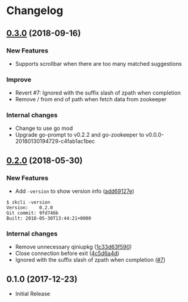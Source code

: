 # Changelog


## [0.3.0] (2018-09-16)

### New Features

* Supports scrollbar when there are too many matched suggestions

### Improve

* Revert #7: Ignored with the suffix slash of zpath when completion
* Remove / from end of path when fetch data from zookeeper

### Internal changes

* Change to use go mod
* Upgrade go-prompt to v0.2.2 and go-zookeeper to v0.0.0-20180130194729-c4fab1ac1bec


## [0.2.0] (2018-05-30)

### New Features

* Add `-version` to show version info ([add69127e](https://github.com/let-us-go/zkcli/commit/add69127e15a855f934629ef437286d416122fc8))

```
$ zkcli -version
Version:	0.2.0
Git commit:	9fd746b
Built: 2018-05-30T13:44:21+0000
```

### Internal changes

* Remove unnecessary qiniupkg ([1c33d63f590](https://github.com/let-us-go/zkcli/commit/1c33d63f590598c166ef0fcb4eb6554ca8bdee1c))
* Close connection before exit ([4c5d6a4d](https://github.com/let-us-go/zkcli/commit/4c5d6a4dc16d28deec01df6c873e69b27b985f61))
* Ignored with the suffix slash of zpath when completion ([#7](https://github.com/let-us-go/zkcli/pull/7))


## 0.1.0 (2017-12-23)

* Initial Release


[0.2.0]: https://github.com/let-us-go/zkcli/compare/v0.1.0...v0.2.0
[0.3.0]: https://github.com/let-us-go/zkcli/compare/v0.2.0...v0.3.0
